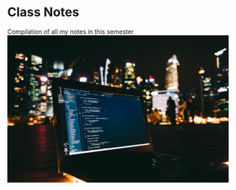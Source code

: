 # Class Notes

Compilation of all my notes in this semester
![me code](./static/code-wallpaper.jpeg)
